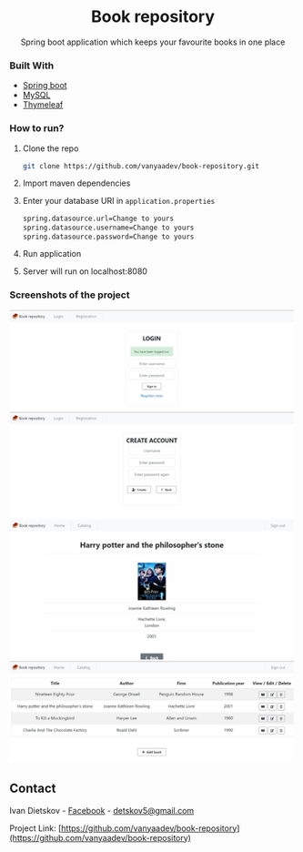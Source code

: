 <h1 align="center">Book repository</h1>

<p align="center">
Spring boot application which keeps your favourite books in one place
</p>


### Built With

* [Spring boot](https://spring.io/projects/spring-boot)
* [MySQL](https://www.mysql.com/)
* [Thymeleaf](https://www.thymeleaf.org/)




### How to run?


1. Clone the repo
   ```sh
   git clone https://github.com/vanyaadev/book-repository.git
   ```
2. Import maven dependencies
 
3. Enter your database URI in `application.properties`
   ```
   spring.datasource.url=Change to yours
   spring.datasource.username=Change to yours
   spring.datasource.password=Change to yours

   ```
5. Run application
6. Server will run on localhost:8080


### Screenshots of the project
<img src = "src/main/resources/static/img/login.jpg" width = "500"/>
<img src = "src/main/resources/static/img/registration.jpg" width = "500"/>
<img src = "src/main/resources/static/img/book_details.jpg" width = "500"/>
<img src = "src/main/resources/static/img/catalog.jpg" width = "500"/>


<!-- CONTACT -->
## Contact

Ivan Dietskov - [Facebook](https://www.facebook.com/vanyaaboss/) - detskov5@gmail.com

Project Link: [https://github.com/vanyaadev/book-repository](https://github.com/vanyaadev/book-repository)
